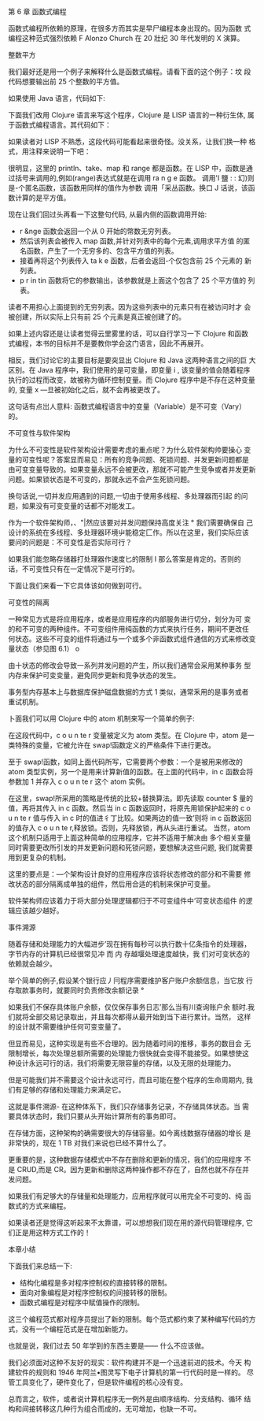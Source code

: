 第 6 章 函数式编程

函数式编程所依赖的原理，在很多方而其实是早尸编程本身出现的。因为函数
式编程这种范式强烈依赖 F Alonzo Church 在 20 壯纪 30 年代发明的 X 演算。

整数平方

我们最好还是用一个例子来解释什么是函数式编程。请看下面的这个例子：坟
段代码想要输出前 25 个整数的平方值。

如果使用 Java 语言，代码如下:

下面我们改用 Clojure 语言来写这个程序，Clojure 是 LISP 语言的一种衍生体,
属于函数式编程语言。其代码如下：

如果读者对 LISP 不熟悉，这段代码可能看起来很奇怪。没关系，让我们换一种
格式，用注释来说明一下吧：

很明显，这里的 println、take、map 和 range 都是函数。在 LISP 中，函数是通过括号来调用的,例如(range)表达式就是在调用 ra n g e 函数。 调用'I 鹽 : : 幻)则是-个匿名函数，该函数用同样的值作为参数
调用「采丛函数。换口 J 话说，该函数计算的是平方值。

现在让我们回过头再看一下这整句代码, 从最内侧的函数调用开始:

- r &nge 函数会返回一个从 0 开始的幣数无穷列表。
- 然后该列表会被传入 map 函数,并针对列表中的每个元素,调用求平方值 的匿名函数，产生了一个无穷多的、包含平方值的列表。
- 接着再将这个列表传入 ta k e 函数，后者会返回-个仅包含前 25 个元素的 新列表。
- p r in tin 函数将它的参数输出，该参数就是上面这个包含了 25 个平方值的 列表。

读者不用担心上面提到的无穷列表。因为这些列表中的元素只有在被访问时才
会被创建，所以实际上只有前 25 个元素是真正被创建了的。

如果上述内容还是让读者觉得云里雾里的话，可以自行学习一下 Clojure 和函数
式编程，本书的目标并不是要教你学会这门语言，因此不再展开。

相反，我们讨论它的主要目标是要突显出 Clojure 和 Java 这两种语言之间的巨 大区别。在 Java 程序中，我们使用的是可变量，即变量 i , 该变量的值会随着程序 执行的过程而改变，故被称为循环控制变量。而 Clojure 程序中是不存在这种变量的, 变量 x —旦被初始化之后，就不会再被更改了。

这句话有点岀人意料: 函数式编程语言中的变量（Variable）是不可变（Vary）
的。

不可变性与软件架构

为什么不可变性是软件架构设计需要考虑的重点呢？为什么软件架构帅要操心
变量的可变性呢？答案显而易见：所有的竞争问题、死锁问题、并发更新问题都是
由可变变量导致的。如果变量永远不会被更改，那就不可能产生竞争或者并发更新
问题。如果锁状态是不可变的，那就永远不会产生死锁问题。

换句话说,一切并发应用遇到的问题,一切由于使用多线程、多处理器而引起
的问题，如果没有可变变量的话都不对能发工。

作为一个软件架构师，、"|然应该要对并发问题保持高度关注 ° 我们需要确保自
己设计的系统在多线程、多处理器环境屮能稳定匚作。所以在这里，我们实际应该
要问的问题是：不可变性是否实际可行？

如果我们能忽略存储器打处理器作速度匕的限制 I 那么答案是肯定的。否则的
话，不可变性只有在一定情况下是可行的。

下面让我们来看一下它具体该如何做到可行。

可变性的隔离

一种常见方式是将应用程序，或者是应用程序的内部服务进行切分，划分为可
变的和不可变的两种组件。不可变组件用纯函数的方式来执行任务，期间不更改任
何状态。这些不可变的组件将通过与一个或多个非函数式组件通信的方式来修改变
量状态（参见图 6.1） o

由十状态的修改会导致一系列并发问题的产生，所以我们通常会采用某种事务
型内存来保护可变变量，避免同步更新和竞争状态的发生。

事务型内存基本上与数据库保护磁盘数据的方式 1 类似，通常釆用的是事务或者
重试机制。

卜面我们可以用 Clojure 中的 atom 机制来写一个简单的例子:

在这段代码中，c o u n te r 变量被定义为 atom 类型。在 Clojure 中，atom 是一
类特殊的变量，它被允许在 swap!函数定义的严格条件下进行更改。

至于 swap!函数，如同上面代码所写，它需要两个参数：一个是被用来修改的 atom 类型实例，另一个是用来计算新值的函数。在上面的代码中，in c 函数会将
参数加 1 并存入 c o u n te r 这个 atom 实例。

在这里，swap!所采用的策略是传统的比较+替换算法。即先读取 counter \$ 量的值，再将其传入 in c 函数。然后当 in c 函数返回时，将原先用锁保护起来的 c o u n te r 值与传入 in c 时的值进彳丁比较。如果两边的值一致’则将 in c 函数返回 的值存入 c o u n te r,释放锁。否则，先释放锁，再从头进行重试。 当然，atom 这个机制只适用于上面这种简单的应用程序，它并不适用于解决由 多个相关变量同时需要更改所引发的并发更新问题和死锁问题，要想解决这些问题,
我们就需要用到更复杂的机制。

这里的要点是：―个架构设计良好的应用程序应该将状态修改的部分和不需要
修改状态的部分隔离成单独的组件，然后用合适的机制来保护可变量。

软件架构师应该着力于将大部分处理逻辑都归于不可变组件中‘可变状态组件
的逻辑应该越少越好。

事件溯源

随着存储和处理能力的大幅进步’现在拥有每秒可以执行数十亿条指令的处理器， 字节内存的计算机已经很常见冲 而 内 存越堰处理速度越快，我
们对可变状态的依赖就会越少。

举个简单的例子,假设某个银行应丿冃程序需要维护客户账户余额信息，当它放
行存取款事务时，就要同时负责修改余额记录 °

如果我们不保存具体账户余额，仅仅保存事务日志’那么当有川查询账户余
额时.我们就将全部交易记录取出，并且每次都得从最开始到当下进行累计。当然，
这样的设计就不需要维护任何可变变量了。

但显而易见，这种实现是有些不合理的。因为随着时间的推移，事务的数目会
无限制增长，每次处理总额所需要的处理能力很快就会变得不能接受。如果想使这
种设计永远可行的话，我们将需要无限容量的存储，以及无限的处理能力。

但是可能我们并不需要这个设计永远可行，而且可能在整个程序的生命周期内,
我们有足够的存储和处理能力来满足它。

这就是事件溯源- 在这种体系下，我们只存储事务记录，不存储具体状态。当
需要具体状态时，我们只要从头开始计算所有的事务即可。

在存储方面，这种架构的确需要很大的存储容量。如今离线数据存储器的增长
是非常快的，现在 1 TB 对我们来说也已经不算什么了。

更重要的是，这种数据存储模式中不存在删除和更新的情况，我们的应用程序
不是 CRUD,而是 CR。因为更新和删除这两种操作都不存在了，自然也就不存在并
发问题。

如果我们有足够大的存储量和处理能力，应用程序就可以用完全不可变的、纯
函数式的方式来编程。

如果读者还是觉得这听起来不太靠谱，可以想想我们现在用的源代码管理程序,
它们正是用这种方式工作的！

本章小结

下面我们来总结一下:

- 结构化编程是多对程序控制权的直接转移的限制。
- 面向对象编程是对程序控制权的间接转移的限制。
- 函数式编程是对程序中赋值操作的限制。

这三个编程范式都对程序员提出了新的限制。每个范式都约束了某种编写代码的方式，没有一个编程范式是在增加新能力。

也就是说，我们过去 50 年学到的东西主要是—— 什么不应该做。

我们必须面对这种不友好的现实：软件构建并不是一个迅速前进的技术。今天
构建软件的规则和 1946 年阿兰•图灵写下电子计算机的第一行代码时是一样的。
尽管工具变化了，硬件变化了，但是软件编程的核心没有变。

总而言之，软件，或者说计算机程序无一例外是由顺序结构、分支结构、循环
结构和间接转移这几种行为组合而成的，无可增加，也缺一不可。
